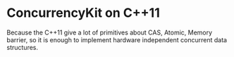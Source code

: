 # ConcurrencyKit on C++11

Because the C++11 give a lot of primitives about CAS, Atomic, Memory barrier, so it is enough to implement hardware independent concurrent data structures.
